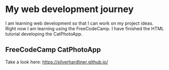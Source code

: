 # My web development journey
I am learning web development so that I can work on my project ideas. Right now I am learning using the FreeCodeCamp. I have finished the HTML tutorial developing the CatPhotoApp.
## FreeCodeCamp CatPhotoApp
Take a look here: https://silverhardliner.github.io/